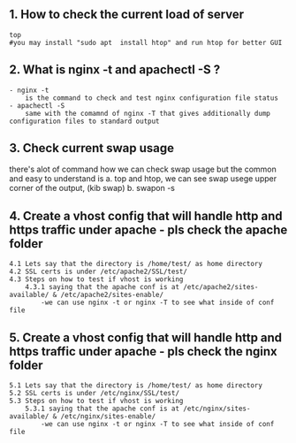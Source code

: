 ## 1. How to  check the current load of server
    top
    #you may install "sudo apt  install htop" and run htop for better GUI
## 2. What is nginx -t and apachectl -S ?
    - nginx -t 
        is the command to check and test nginx configuration file status
    - apachectl -S   
        same with the comamnd of nginx -T that gives additionally dump configuration files to standard output 
## 3. Check current swap usage
there's alot of command how we can check swap usage but the common and easy to understand is
    a. top and htop, we can see swap usege upper corner of the output, (kib swap)
    b. swapon -s


## 4. Create a vhost config that will handle http and https traffic under apache - pls check the apache folder
    4.1 Lets say that the directory is /home/test/ as home directory
    4.2 SSL certs is under /etc/apache2/SSL/test/
    4.3 Steps on how to test if vhost is working
        4.3.1 saying that the apache conf is at /etc/apache2/sites-available/ & /etc/apache2/sites-enable/
            -we can use nginx -t or nginx -T to see what inside of conf file 
## 5. Create a vhost config that will handle http and https traffic under apache -  pls check the nginx folder
    5.1 Lets say that the directory is /home/test/ as home directory
    5.2 SSL certs is under /etc/nginx/SSL/test/
    5.3 Steps on how to test if vhost is working
        5.3.1 saying that the apache conf is at /etc/nginx/sites-available/ & /etc/nginx/sites-enable/
            -we can use nginx -t or nginx -T to see what inside of conf file
